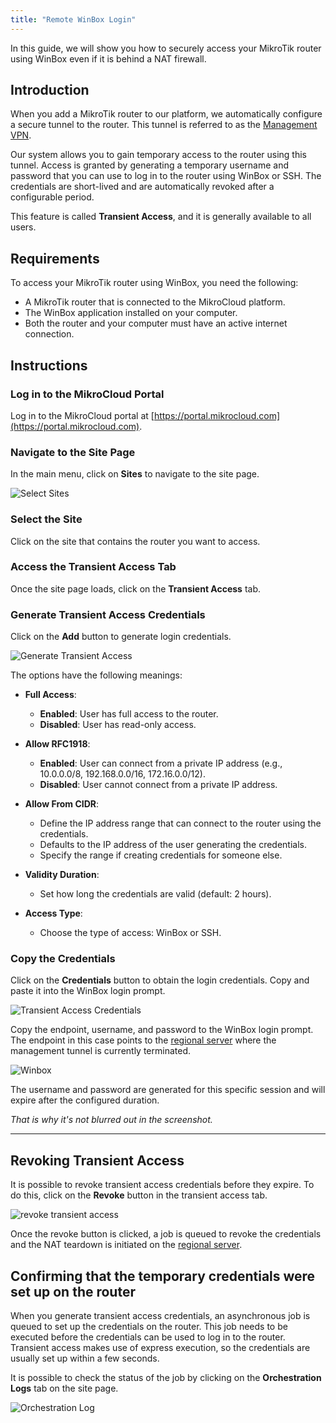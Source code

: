 ```yaml
---
title: "Remote WinBox Login"
---
```


In this guide, we will show you how to securely access your MikroTik router using WinBox even if it is behind a NAT
firewall.

## Introduction

When you add a MikroTik router to our platform, we automatically configure a secure tunnel to the router. This tunnel
is referred to as the [Management VPN](/documentation/deployments/management-vpn).

Our system allows you to gain temporary access to the router using this tunnel. Access is granted by generating a
temporary username and password that you can use to log in to the router using WinBox or SSH. The credentials are
short-lived and are automatically revoked after a configurable period.

This feature is called **Transient Access**, and it is generally available to all users.

## Requirements

To access your MikroTik router using WinBox, you need the following:

- A MikroTik router that is connected to the MikroCloud platform.
- The WinBox application installed on your computer.
- Both the router and your computer must have an active internet connection.

## Instructions

### Log in to the MikroCloud Portal

Log in to the MikroCloud portal at [https://portal.mikrocloud.com](https://portal.mikrocloud.com).

### Navigate to the Site Page

In the main menu, click on **Sites** to navigate to the site page.

![Select Sites](https://cdn.mkcld.io/167fbb3d491f3db430544d38307e9ef2f687a8319b474cdd18c363850098bb67.png)

### Select the Site

Click on the site that contains the router you want to access.

### Access the Transient Access Tab

Once the site page loads, click on the **Transient Access** tab.

### Generate Transient Access Credentials

Click on the **Add** button to generate login credentials.

![Generate Transient Access](https://cdn.mkcld.io/720930dc1aa1e0f3b5df9176b05c8ad52bbc296a9254fbcadcb87d9ef597ba58.png)

The options have the following meanings:

- **Full Access**:
    - **Enabled**: User has full access to the router.
    - **Disabled**: User has read-only access.

- **Allow RFC1918**:
    - **Enabled**: User can connect from a private IP address (e.g., 10.0.0.0/8, 192.168.0.0/16, 172.16.0.0/12).
    - **Disabled**: User cannot connect from a private IP address.

- **Allow From CIDR**:
    - Define the IP address range that can connect to the router using the credentials.
    - Defaults to the IP address of the user generating the credentials.
    - Specify the range if creating credentials for someone else.

- **Validity Duration**:
    - Set how long the credentials are valid (default: 2 hours).

- **Access Type**:
    - Choose the type of access: WinBox or SSH.

### Copy the Credentials

Click on the **Credentials** button to obtain the login credentials. Copy and paste it into the WinBox login prompt.

![Transient Access Credentials](https://cdn.mkcld.io/7b75598cbadea67d05b7f881178938aef35e4a2f76f3714e43fd466c2635e388.png)

Copy the endpoint, username, and password to the WinBox login prompt. The endpoint in this case points to the
[regional server](/documentation/resources/regional-servers) where the management tunnel is currently terminated.

![Winbox](https://cdn.mkcld.io/aa748941d5f41b198f49c5f8e88c9f4f8e4f93c90b2ddf8975149541737e23e6.png)

The username and password are generated for this specific session and will expire after the configured duration.

*That is why it's not blurred out in the screenshot.*


---

## Revoking Transient Access

It is possible to revoke transient access credentials before they expire. To do this, click on the **Revoke** button
in the transient access tab.

![revoke transient access](https://cdn.mkcld.io/924bf38e98a7353a5a8904ecbc74a0f826e72ea1f4377325be40fadf7fad2612.png)

Once the revoke button is clicked, a job is queued to revoke the credentials and the NAT teardown is initiated on the
[regional server](/documentation/resources/regional-servers).

## Confirming that the temporary credentials were set up on the router

When you generate transient access credentials, an asynchronous job is queued to set up the credentials on the router.
This job needs to be executed before the credentials can be used to log in to the router. Transient access makes use
of express execution, so the credentials are usually set up within a few seconds.

It is possible to check the status of the job by clicking on the **Orchestration Logs** tab on the site page.

![Orchestration Log](https://cdn.mkcld.io/26db656a1229a7a94a2c4285c1b15fb52ee0917e9072286428ca2184d0b9e43f.png)  
